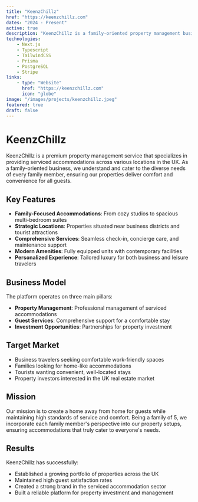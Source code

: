 ```yaml
---
title: "KeenzChillz"
href: "https://keenzchillz.com"
dates: "2024 - Present"
active: true
description: "KeenzChillz is a family-oriented property management business offering serviced accommodations across the UK. The platform provides comfortable, convenient, and memorable stays for both business and leisure travelers, with a focus on creating a home away from home experience."
technologies:
    - Next.js
    - Typescript
    - TailwindCSS
    - Prisma
    - PostgreSQL
    - Stripe
links:
    - type: "Website"
      href: "https://keenzchillz.com"
      icon: "globe"
image: "/images/projects/keenzchillz.jpeg"
featured: true
draft: false
---
```


# KeenzChillz

KeenzChillz is a premium property management service that specializes in providing serviced accommodations across various locations in the UK. As a family-oriented business, we understand and cater to the diverse needs of every family member, ensuring our properties deliver comfort and convenience for all guests.

## Key Features

-   **Family-Focused Accommodations**: From cozy studios to spacious multi-bedroom suites
-   **Strategic Locations**: Properties situated near business districts and tourist attractions
-   **Comprehensive Services**: Seamless check-in, concierge care, and maintenance support
-   **Modern Amenities**: Fully equipped units with contemporary facilities
-   **Personalized Experience**: Tailored luxury for both business and leisure travelers

## Business Model

The platform operates on three main pillars:

-   **Property Management**: Professional management of serviced accommodations
-   **Guest Services**: Comprehensive support for a comfortable stay
-   **Investment Opportunities**: Partnerships for property investment

## Target Market

-   Business travelers seeking comfortable work-friendly spaces
-   Families looking for home-like accommodations
-   Tourists wanting convenient, well-located stays
-   Property investors interested in the UK real estate market

## Mission

Our mission is to create a home away from home for guests while maintaining high standards of service and comfort. Being a family of 5, we incorporate each family member's perspective into our property setups, ensuring accommodations that truly cater to everyone's needs.

## Results

KeenzChillz has successfully:

-   Established a growing portfolio of properties across the UK
-   Maintained high guest satisfaction rates
-   Created a strong brand in the serviced accommodation sector
-   Built a reliable platform for property investment and management
